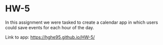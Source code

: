 # HW-5
In this assignment we were tasked to create a calendar app in which users could save events for each hour of the day.

Link to app:  https://hghe95.github.io/HW-5/
